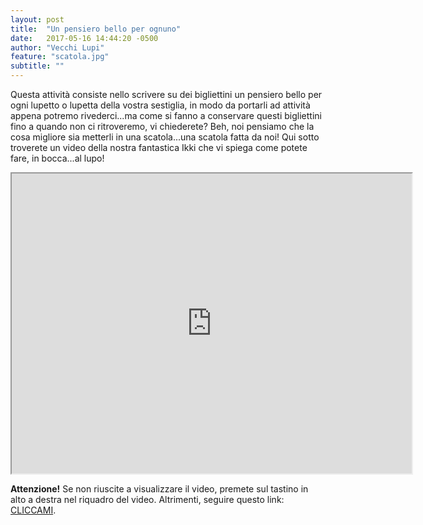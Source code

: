 ```yaml
---
layout: post
title:  "Un pensiero bello per ognuno"
date:   2017-05-16 14:44:20 -0500
author: "Vecchi Lupi"
feature: "scatola.jpg"
subtitle: ""
---
```

<p>
Questa attività consiste nello scrivere su dei bigliettini un pensiero bello per ogni lupetto o lupetta della vostra sestiglia, in modo da portarli ad attività appena potremo rivederci...ma come si fanno a conservare questi bigliettini fino a quando non ci ritroveremo, vi chiederete? Beh, noi pensiamo che la cosa migliore sia metterli in una scatola...una scatola fatta da noi! Qui sotto troverete un video della nostra fantastica Ikki che vi spiega come potete fare, in bocca...al lupo!
</p>

<div align="center">
<iframe src="https://drive.google.com/file/d/1j1BDJJ55FJv-eLYMGaoHYOanhaQrxY8A/preview" width="640" height="480"></iframe>
</div>

<b>Attenzione!</b> Se non riuscite a visualizzare il video, premete sul tastino in alto a destra nel riquadro del video. Altrimenti, seguire questo link: <a href="https://drive.google.com/file/d/1j1BDJJ55FJv-eLYMGaoHYOanhaQrxY8A/view" target="_blank">CLICCAMI</a>.</p>

[jekyll-docs]: https://jekyllrb.com/docs/home
[jekyll-gh]:   https://github.com/jekyll/jekyll
[jekyll-talk]: https://talk.jekyllrb.com/
